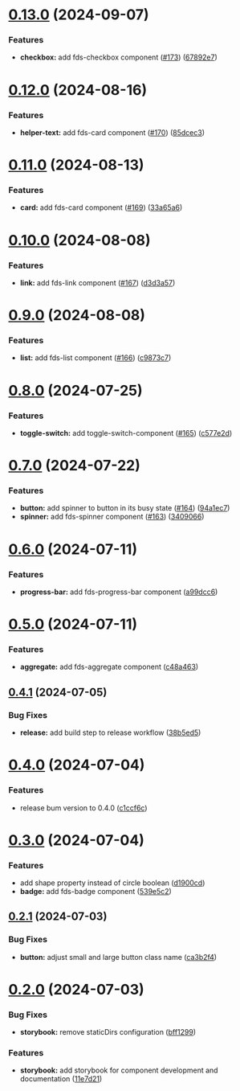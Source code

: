 # [0.13.0](https://github.com/parasutcom/frame-design-system/compare/v0.12.0...v0.13.0) (2024-09-07)


### Features

* **checkbox:** add fds-checkbox component ([#173](https://github.com/parasutcom/frame-design-system/issues/173)) ([67892e7](https://github.com/parasutcom/frame-design-system/commit/67892e7796f6e65f7c596c424025f9c88506e17b))

# [0.12.0](https://github.com/parasutcom/frame-design-system/compare/v0.11.0...v0.12.0) (2024-08-16)


### Features

* **helper-text:** add fds-card component ([#170](https://github.com/parasutcom/frame-design-system/issues/170)) ([85dcec3](https://github.com/parasutcom/frame-design-system/commit/85dcec3e09a9cee5e51fe326052e83637e6f8c65))

# [0.11.0](https://github.com/parasutcom/frame-design-system/compare/v0.10.0...v0.11.0) (2024-08-13)


### Features

* **card:** add fds-card component ([#169](https://github.com/parasutcom/frame-design-system/issues/169)) ([33a65a6](https://github.com/parasutcom/frame-design-system/commit/33a65a61e83845bca3633e228a4a7b24ddad8f6b))

# [0.10.0](https://github.com/parasutcom/frame-design-system/compare/v0.9.0...v0.10.0) (2024-08-08)


### Features

* **link:** add fds-link component ([#167](https://github.com/parasutcom/frame-design-system/issues/167)) ([d3d3a57](https://github.com/parasutcom/frame-design-system/commit/d3d3a575c9dda7bc75df23ec123e8e3d3d95a7f7))

# [0.9.0](https://github.com/parasutcom/frame-design-system/compare/v0.8.0...v0.9.0) (2024-08-08)


### Features

* **list:** add fds-list component ([#166](https://github.com/parasutcom/frame-design-system/issues/166)) ([c9873c7](https://github.com/parasutcom/frame-design-system/commit/c9873c7f3b187f8d1034fded65657befe02253d1))

# [0.8.0](https://github.com/parasutcom/frame-design-system/compare/v0.7.0...v0.8.0) (2024-07-25)


### Features

* **toggle-switch:** add toggle-switch-component ([#165](https://github.com/parasutcom/frame-design-system/issues/165)) ([c577e2d](https://github.com/parasutcom/frame-design-system/commit/c577e2d127fb3e8ffbec6155e45a23ec0c306b48))

# [0.7.0](https://github.com/parasutcom/frame-design-system/compare/v0.6.0...v0.7.0) (2024-07-22)


### Features

* **button:** add spinner to button in its busy state ([#164](https://github.com/parasutcom/frame-design-system/issues/164)) ([94a1ec7](https://github.com/parasutcom/frame-design-system/commit/94a1ec79801d4c5d206b29e765e5235289940fc3))
* **spinner:** add fds-spinner component ([#163](https://github.com/parasutcom/frame-design-system/issues/163)) ([3409066](https://github.com/parasutcom/frame-design-system/commit/3409066e9ea5de14edc3b277a73d6ad860ac522a))

# [0.6.0](https://github.com/parasutcom/frame-design-system/compare/v0.5.0...v0.6.0) (2024-07-11)


### Features

* **progress-bar:** add fds-progress-bar component ([a99dcc6](https://github.com/parasutcom/frame-design-system/commit/a99dcc6ec305b017bc65a9cf2df569445e2d723e))

# [0.5.0](https://github.com/parasutcom/frame-design-system/compare/v0.4.1...v0.5.0) (2024-07-11)


### Features

* **aggregate:** add fds-aggregate component ([c48a463](https://github.com/parasutcom/frame-design-system/commit/c48a46348f8cfac65dd72df7963eb3cc60a3e2fe))

## [0.4.1](https://github.com/parasutcom/frame-design-system/compare/v0.4.0...v0.4.1) (2024-07-05)


### Bug Fixes

* **release:** add build step to release workflow ([38b5ed5](https://github.com/parasutcom/frame-design-system/commit/38b5ed53089d583a5634216e17ca080615baf74f))

# [0.4.0](https://github.com/parasutcom/frame-design-system/compare/v0.3.0...v0.4.0) (2024-07-04)


### Features

* release bum version to 0.4.0 ([c1ccf6c](https://github.com/parasutcom/frame-design-system/commit/c1ccf6ccbe71ffe65564d15ebe5065c8e4faa570))

# [0.3.0](https://github.com/parasutcom/frame-design-system/compare/v0.2.1...v0.3.0) (2024-07-04)


### Features

* add shape property instead of circle boolean ([d1900cd](https://github.com/parasutcom/frame-design-system/commit/d1900cd862d6c2db71db1a629fffe987dd4b9a0a))
* **badge:** add fds-badge component ([539e5c2](https://github.com/parasutcom/frame-design-system/commit/539e5c2a3519ea37625e75df9647ff5897ae5ae3))

## [0.2.1](https://github.com/parasutcom/frame-design-system/compare/v0.2.0...v0.2.1) (2024-07-03)


### Bug Fixes

* **button:** adjust small and large button class name ([ca3b2f4](https://github.com/parasutcom/frame-design-system/commit/ca3b2f4464b63b2daf90936baf7729f26539a175))

# [0.2.0](https://github.com/parasutcom/frame-design-system/compare/v0.1.0...v0.2.0) (2024-07-03)


### Bug Fixes

* **storybook:** remove staticDirs configuration ([bff1299](https://github.com/parasutcom/frame-design-system/commit/bff1299d54d5c3bcf8a09f7f999a31b82032a260))


### Features

* **storybook:** add storybook for component development and documentation ([11e7d21](https://github.com/parasutcom/frame-design-system/commit/11e7d21c1c2fb34a4983e25c25ad1621da32caaa))
